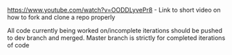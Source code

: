 https://www.youtube.com/watch?v=OODDLyvePr8 - Link to short video on how to fork and clone a repo properly

All code currently being worked on/incomplete iterations should be pushed to dev branch and merged. Master branch is strictly for completed iterations of code
